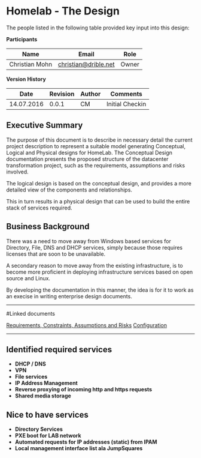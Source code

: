 # Homelab - The Design

The people listed in the following table provided key input into this design:

**Participants**

|Name|Email|Role|
|---|---|---|
|Christian Mohn|christian@drible.net|Owner|

**Version History**

|Date|Revision|Author|Comments|
|---|---|---|---|
|14.07.2016|0.0.1|CM|Initial Checkin

## Executive Summary

The purpose of this document is to describe in necessary detail the current project description to represent a suitable model generating Conceptual, Logical and Physical designs for HomeLab. The Conceptual Design documentation presents the proposed structure of the datacenter transformation project, such as the requirements, assumptions and risks involved.

The logical design is based on the conceptual design, and provides a more detailed view of the components and relationships.

This in turn results in a physical design that can be used to build the entire stack of services required.


## Business Background

There was a need to move away from Windows based services for Directory, File, DNS and DHCP services, simply because those requires licenses that are soon to be unavailable.

A secondary reason to move away from the existing infrastructure, is to become more proficient in deploying infrastructure services based on open source and Linux.

By developing the documentation in this manner, the idea is for it to work as an execise in writing enterprise design documents.

---

#Linked documents

[Requirements, Constraints, Assumptions and Risks](RCAR.md)
[Configuration](Configuration.md)

---

## Identified required services
  - **DHCP / DNS**
  - **VPN**
  - **File services**
  - **IP Address Management**
  - **Reverse proxying of incoming http and https requests**
  - **Shared media storage**

## Nice to have services
- **Directory Services**
- **PXE boot for LAB network**
- **Automated requests for IP addresses (static) from IPAM**
- **Local management interface list ala JumpSquares**